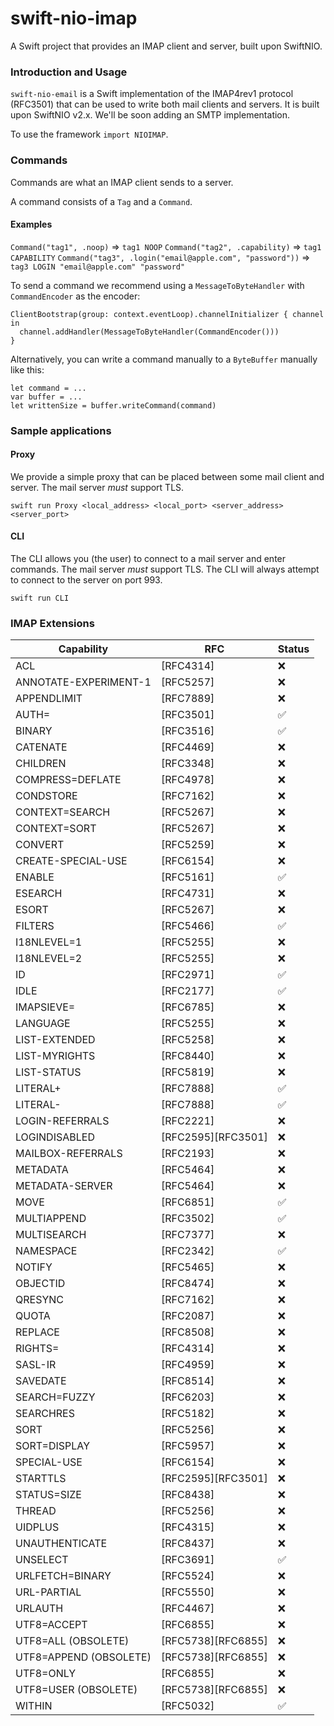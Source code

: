 # swift-nio-imap

A Swift project that provides an IMAP client and server, built upon SwiftNIO.

### Introduction and Usage
`swift-nio-email` is a Swift implementation of the IMAP4rev1 protocol (RFC3501) that can be used to write both mail clients and servers. It is built upon SwiftNIO v2.x. We'll be soon adding an SMTP implementation.

To use the framework `import NIOIMAP`.

### Commands

Commands are what an IMAP client sends to a server.

A command consists of a `Tag` and a `Command`.

#### Examples
`Command("tag1", .noop)` => `tag1 NOOP`
`Command("tag2", .capability)` => `tag1 CAPABILITY`
`Command("tag3", .login("email@apple.com", "password"))` => `tag3 LOGIN "email@apple.com" "password"`

To send a command we recommend using a `MessageToByteHandler` with `CommandEncoder` as the encoder:

```
ClientBootstrap(group: context.eventLoop).channelInitializer { channel in
  channel.addHandler(MessageToByteHandler(CommandEncoder()))
}
```

Alternatively, you can write a command manually to a `ByteBuffer` manually like this:
```
let command = ...
var buffer = ...
let writtenSize = buffer.writeCommand(command)
```

### Sample applications
#### Proxy
We provide a simple proxy that can be placed between some mail client and server. The mail server *must* support TLS.

`swift run Proxy <local_address> <local_port> <server_address> <server_port>`

#### CLI
The CLI allows you (the user) to connect to a mail server and enter commands. The mail server *must* support TLS. The CLI will always attempt to connect to the server on port 993.

`swift run CLI`

### IMAP Extensions
| Capability | RFC | Status |
---|---|---
ACL|[RFC4314]|❌
ANNOTATE-EXPERIMENT-1|[RFC5257]|❌
APPENDLIMIT|[RFC7889]|❌
AUTH=|[RFC3501]|✅
BINARY|[RFC3516]|✅
CATENATE|[RFC4469]|❌
CHILDREN|[RFC3348]|❌
COMPRESS=DEFLATE|[RFC4978]|❌
CONDSTORE|[RFC7162]|❌
CONTEXT=SEARCH|[RFC5267]|❌
CONTEXT=SORT|[RFC5267]|❌
CONVERT|[RFC5259]|❌
CREATE-SPECIAL-USE|[RFC6154]|❌
ENABLE|[RFC5161]|✅
ESEARCH|[RFC4731]|❌
ESORT|[RFC5267]|❌
FILTERS|[RFC5466]|✅
I18NLEVEL=1|[RFC5255]|❌
I18NLEVEL=2|[RFC5255]|❌
ID|[RFC2971]|✅
IDLE|[RFC2177]|✅
IMAPSIEVE=|[RFC6785]|❌
LANGUAGE|[RFC5255]|❌
LIST-EXTENDED|[RFC5258]|❌
LIST-MYRIGHTS|[RFC8440]|❌
LIST-STATUS|[RFC5819]|❌
LITERAL+|[RFC7888]|✅
LITERAL-|[RFC7888]|✅
LOGIN-REFERRALS|[RFC2221]|❌
LOGINDISABLED|[RFC2595][RFC3501]|❌
MAILBOX-REFERRALS|[RFC2193]|❌
METADATA|[RFC5464]|❌
METADATA-SERVER|[RFC5464]|❌
MOVE|[RFC6851]|✅
MULTIAPPEND|[RFC3502]|✅
MULTISEARCH|[RFC7377]|❌
NAMESPACE|[RFC2342]|✅
NOTIFY|[RFC5465]|❌
OBJECTID|[RFC8474]|❌
QRESYNC|[RFC7162]|❌
QUOTA|[RFC2087]|❌
REPLACE|[RFC8508]|❌
RIGHTS=|[RFC4314]|❌
SASL-IR|[RFC4959]|❌
SAVEDATE|[RFC8514]|❌
SEARCH=FUZZY|[RFC6203]|❌
SEARCHRES|[RFC5182]|❌
SORT|[RFC5256]|❌
SORT=DISPLAY|[RFC5957]|❌
SPECIAL-USE|[RFC6154]|❌
STARTTLS|[RFC2595][RFC3501]|❌
STATUS=SIZE|[RFC8438]|❌
THREAD|[RFC5256]|❌
UIDPLUS|[RFC4315]|❌
UNAUTHENTICATE|[RFC8437]|❌
UNSELECT|[RFC3691]|✅
URLFETCH=BINARY|[RFC5524]|❌
URL-PARTIAL|[RFC5550]|❌
URLAUTH|[RFC4467]|❌
UTF8=ACCEPT|[RFC6855]|❌
UTF8=ALL (OBSOLETE)|[RFC5738][RFC6855]|❌
UTF8=APPEND (OBSOLETE)|[RFC5738][RFC6855]|❌
UTF8=ONLY|[RFC6855]|❌
UTF8=USER (OBSOLETE)|[RFC5738][RFC6855]|❌
WITHIN|[RFC5032]|✅
